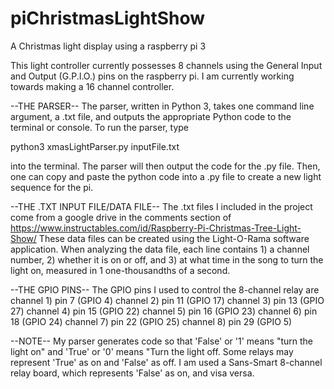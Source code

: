 # piChristmasLightShow
A Christmas light display using a raspberry pi 3

This light controller currently possesses 8 channels using the General Input and Output (G.P.I.O.) pins on the raspberry pi.  I am currently working towards making a 16 channel controller.

--THE PARSER--
The parser, written in Python 3, takes one command line argument, a .txt file, and outputs the appropriate Python code to the terminal or console.  To run the parser, type

   python3 xmasLightParser.py inputFile.txt

into the terminal.  The parser will then output the code for the .py file.  Then, one can copy and paste the python code into a .py file to create a new light sequence for the pi.  

--THE .TXT INPUT FILE/DATA FILE--
The .txt files I included in the project come from a google drive in the comments section of https://www.instructables.com/id/Raspberry-Pi-Christmas-Tree-Light-Show/
These data files can be created using the Light-O-Rama software application.  When analyzing the data file, each line contains 1) a channel number, 2) whether it is on or off, and 3) at what time in the song to turn the light on, measured in 1 one-thousandths of a second.  

--THE GPIO PINS--
The GPIO pins I used to control the 8-channel relay are 
channel 1) pin 7 (GPIO 4) 
channel 2) pin 11 (GPIO 17)
channel 3) pin 13 (GPIO 27)
channel 4) pin 15 (GPIO 22)
channel 5) pin 16 (GPIO 23)
channel 6) pin 18 (GPIO 24)
channel 7) pin 22 (GPIO 25)
channel 8) pin 29 (GPIO 5)

--NOTE--
My parser generates code so that 'False' or '1' means "turn the light on" and 'True' or '0' means "Turn the light off. Some relays may represent 'True' as on and 'False' as off.  I am used a Sans-Smart 8-channel relay board, which represents 'False' as on, and visa versa.  
